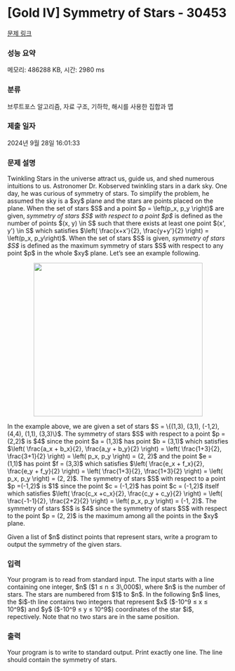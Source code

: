 # [Gold IV] Symmetry of Stars - 30453 

[문제 링크](https://www.acmicpc.net/problem/30453) 

### 성능 요약

메모리: 486288 KB, 시간: 2980 ms

### 분류

브루트포스 알고리즘, 자료 구조, 기하학, 해시를 사용한 집합과 맵

### 제출 일자

2024년 9월 28일 16:01:33

### 문제 설명

<p>Twinkling Stars in the universe attract us, guide us, and shed numerous intuitions to us. Astronomer Dr. Kobserved twinkling stars in a dark sky. One day, he was curious of symmetry of stars. To simplify the problem, he assumed the sky is a $xy$ plane and the stars are points placed on the plane. When the set of stars $S$ and a point $p = \left(p_x, p_y \right)$ are given, <em>symmetry of stars $S$ with respect to a point $p$</em> is defined as the number of points $(x, y) \in S$ such that there exists at least one point $(x', y') \in S$ which satisfies $\left( \frac{x+x'}{2}, \frac{y+y'}{2} \right) = \left(p_x, p_y\right)$. When the set of stars $S$ is given, <em>symmetry of stars $S$</em> is defined as the maximum symmetry of stars $S$ with respect to any point $p$ in the whole $xy$ plane. Let’s see an example following.</p>

<p style="text-align: center;"><img alt="" src="" style="width: 385px; height: 350px;"></p>

<p>In the example above, we are given a set of stars $S = \{(1,3), (3,1), (-1,2), (4,4), (1,1), (3,3)\}$. The symmetry of stars $S$ with respect to a point $p = (2,2)$ is $4$ since the point $a = (1,3)$ has point $b = (3,1)$ which satisfies $\left( \frac{a_x + b_x}{2}, \frac{a_y + b_y}{2} \right) = \left( \frac{1+3}{2}, \frac{3+1}{2} \right) = \left( p_x, p_y \right) = (2, 2)$ and the point $e = (1,1)$ has point $f = (3,3)$ which satisfies $\left( \frac{e_x + f_x}{2}, \frac{e_y + f_y}{2} \right) = \left( \frac{1+3}{2}, \frac{1+3}{2} \right) = \left( p_x, p_y \right) = (2, 2)$. The symmetry of stars $S$ with respect to a point $p =(-1,2)$ is $1$ since the point $c = (-1,2)$ has point $c = (-1,2)$ itself which satisfies $\left( \frac{c_x +c_x}{2}, \frac{c_y + c_y}{2} \right) = \left( \frac{-1-1}{2}, \frac{2+2}{2} \right) = \left( p_x, p_y \right) = (-1, 2)$. The symmetry of stars $S$ is $4$ since the symmetry of stars $S$ with respect to the point $p = (2, 2)$ is the maximum among all the points in the $xy$ plane.</p>

<p>Given a list of $n$ distinct points that represent stars, write a program to output the symmetry of the given stars.</p>

### 입력 

 <p>Your program is to read from standard input. The input starts with a line containing one integer, $n$ ($1 ≤ n ≤ 3\,000$), where $n$ is the number of stars. The stars are numbered from $1$ to $n$. In the following $n$ lines, the $i$-th line contains two integers that represent $x$ ($-10^9 ≤ x ≤ 10^9$) and $y$ ($-10^9 ≤ y ≤ 10^9$) coordinates of the star $i$, repectively. Note that no two stars are in the same position.</p>

### 출력 

 <p>Your program is to write to standard output. Print exactly one line. The line should contain the symmetry of stars.</p>

